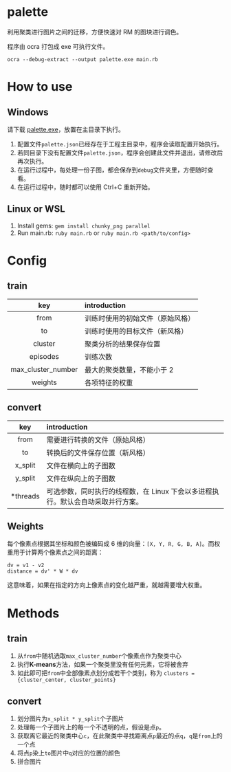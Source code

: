 # palette
利用聚类进行图片之间的迁移，方便快速对 RM 的图块进行调色。

程序由 ocra 打包成 exe 可执行文件。
```
ocra --debug-extract --output palette.exe main.rb
```

# How to use
## Windows
请下载 [palette.exe](https://github.com/gxm11/palette/releases/download/v0.4/palette.exe)，放置在主目录下执行。
1. 配置文件`palette.json`已经存在于工程主目录中，程序会读取配置开始执行。
2. 若同目录下没有配置文件`palette.json`，程序会创建此文件并退出，请修改后再次执行。
3. 在运行过程中，每处理一份子图，都会保存到`debug`文件夹里，方便随时查看。
4. 在运行过程中，随时都可以使用 Ctrl+C 重新开始。

## Linux or WSL
1. Install gems: `gem install chunky_png parallel`
2. Run main.rb: `ruby main.rb` or `ruby main.rb <path/to/config>`

# Config
## train
key | introduction 
:--:|:-------------
from|训练时使用的初始文件（原始风格）
to|训练时使用的目标文件（新风格）
cluster|聚类分析的结果保存位置
episodes|训练次数
max_cluster_number|最大的聚类数量，不能小于 2
weights|各项特征的权重

## convert
key | introduction
:--:|:-------------
from|需要进行转换的文件（原始风格）
to|转换后的文件保存位置（新风格）
x_split|文件在横向上的子图数
y_split|文件在纵向上的子图数
*threads|可选参数，同时执行的线程数，在 Linux 下会以多进程执行。默认会自动采取并行方案。

## Weights
每个像素点根据其坐标和颜色被编码成 6 维的向量：`[X, Y, R, G, B, A]`。而权重用于计算两个像素点之间的距离：
```
dv = v1 - v2
distance = dv' * W * dv
```
这意味着，如果在指定的方向上像素点的变化越严重，就越需要增大权重。

# Methods
## train
1. 从`from`中随机选取`max_cluster_number`个像素点作为聚类中心
2. 执行**K-means**方法，如果一个聚类里没有任何元素，它将被舍弃
3. 如此即可把`from`中全部像素点划分成若干个类别，称为 `clusters = {cluster_center, cluster_points}`

## convert
1. 划分图片为`x_split * y_split`个子图片
2. 处理每一个子图片上的每一个不透明的点，假设是点`p`。
3. 获取离它最近的聚类中心`c`，在此聚类中寻找距离点`p`最近的点`q`，`q`是`from`上的一个点
4. 将点`p`染上`to`图片中`q`对应的位置的颜色
5. 拼合图片
